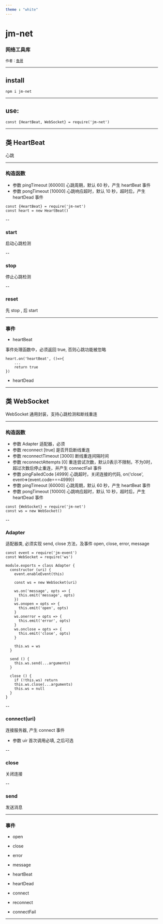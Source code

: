 ```yaml
---
theme : "white"
---
```


# jm-net

### 网络工具库

<small>作者：[鱼哥](https://github.com/jammacn)</small>

---

## install

```
npm i jm-net
```

---

## use:

```
const {HeartBeat, WebSocket} = require('jm-net')

```

---

## 类 HeartBeat

心跳

---

### 构造函数

- 参数 pingTimeout [60000] 心跳周期，默认 60 秒，产生 heartBeat 事件
- 参数 pongTimeout [10000] 心跳响应超时，默认 10 秒，超时后，产生 heartDead 事件
```
const {HeartBeat} = require('jm-net')
const heart = new HeartBeat()
```

--

### start

启动心跳检测

--

### stop

停止心跳检测

--

### reset

先 stop , 后 start

---

### 事件

- heartBeat

事件处理函数中，必须返回 true, 否则心跳功能被忽略

```
heart.on('heartBeat', ()=>{
    ...
    return true
})
```

- heartDead


---


## 类 WebSocket

WebSocket 通用封装，支持心跳检测和断线重连

---

### 构造函数

- 参数 Adapter 适配器，必须
- 参数 reconnect [true] 是否开启断线重连
- 参数 reconnectTimeout [3000] 断线重连间隔时间
- 参数 reconnectAttempts [0] 重连尝试次数，默认0表示不限制，不为0时，超过次数后停止重连，并产生 connectFail 事件
- 参数 pingFailedCode [4999] 心跳超时，关闭连接的代码, on('close', event=>{event.code===4999})
- 参数 pingTimeout [60000] 心跳周期，默认 60 秒，产生 heartBeat 事件
- 参数 pongTimeout [10000] 心跳响应超时，默认 10 秒，超时后，产生 heartDead 事件
```
const {WebSocket} = require('jm-net')
const ws = new WebSocket()
```

--

### Adapter

适配器类, 必须实现 send, close 方法，及事件 open, close, error, message

```
const event = require('jm-event')
const WebSocket = require('ws')

module.exports = class Adapter {
  constructor (uri) {
    event.enableEvent(this)

    const ws = new WebSocket(uri)

    ws.on('message', opts => {
      this.emit('message', opts)
    })
    ws.onopen = opts => {
      this.emit('open', opts)
    }
    ws.onerror = opts => {
      this.emit('error', opts)
    }
    ws.onclose = opts => {
      this.emit('close', opts)
    }

    this.ws = ws
  }

  send () {
    this.ws.send(...arguments)
  }

  close () {
    if (!this.ws) return
    this.ws.close(...arguments)
    this.ws = null
  }
}
```

--

### connect(uri)

连接服务器, 产生 connect 事件

- 参数 uir 首次调用必填, 之后可选

--

### close

关闭连接

--

### send

发送消息

---

### 事件

- open

- close

- error

- message

- heartBeat

- heartDead

- connect

- reconnect

- connectFail

---
